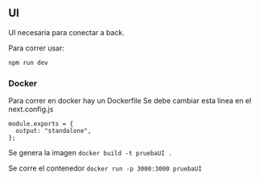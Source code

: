 ## UI

UI necesaria para conectar a back.

Para correr usar:
```bash
npm run dev
```

### Docker

Para correr en docker hay un Dockerfile
Se debe cambiar esta linea en el next.config.js
```
module.exports = {
  output: "standalone",
};
```
Se genera la imagen
`docker build -t pruebaUI .`

Se corre el contenedor
`docker run -p 3000:3000 pruebaUI`